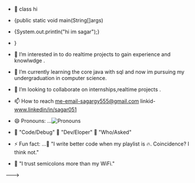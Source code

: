 - 👋 class hi
- {public static void main(String[]args)
- {System.out.println("hi im sagar");}
- }
- 👀 I’m interested in to do realtime projects to gain experience and knowlwdge .
- 🌱 I’m currently learning the core java with sql and now im pursuing my undergraduation in computer science.
- 💞️ I’m looking to collaborate on internships,realtime projects .
- 📫 How to reach me-email-sagargy555@gmail.com linkid-www.linkedin/in/sagar051
- 😄 Pronouns: ...![Pronouns](https://img.shields.io/badge/Pronouns-he%2Fhim-blue)
- 🚀 "Code/Debug"
🤖 "Dev/Eloper"
🦄 "Who/Asked" 

- ⚡ Fun fact: ...🎵 "I write better code when my playlist is 🔥. Coincidence? I think not."
- 🚦 "I trust semicolons more than my WiFi."

--->
